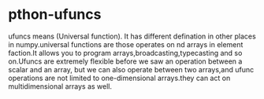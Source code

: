 # pthon-ufuncs
ufuncs means (Universal function). It has different defination in other  places in numpy.universal  functions are those operates on nd arrays in element  faction.It allows you to program arrays,broadcasting,typecasting and so on.Ufuncs are extremely flexible before we saw an operation between a scalar and an array, but we can also operate between two arrays,and ufunc operations are not limited to one-dimensional arrays.they can act on multidimensional arrays as well.
